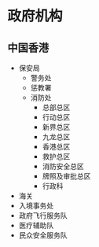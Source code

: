 # 政府机构
## 中国香港
+ 保安局
    + 警务处
    + 惩教署
    + 消防处
        + 总部总区
        + 行动总区
        + 新界总区
        + 九龙总区
        + 香港总区
        + 救护总区
        + 消防安全总区
        + 牌照及审批总区
        + 行政科
+ 海关
+ 入境事务处
+ 政府飞行服务队
+ 医疗辅助队
+ 民众安全服务队